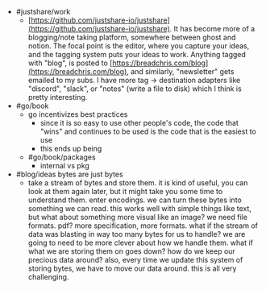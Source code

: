 - #justshare/work
	- [https://github.com/justshare-io/justshare](https://github.com/justshare-io/justshare). It has become more of a blogging/note taking platform, somewhere between ghost and notion. The focal point is the editor, where you capture your ideas, and the tagging system puts your ideas to work. Anything tagged with "blog", is posted to [https://breadchris.com/blog](https://breadchris.com/blog), and similarly, "newsletter" gets emailed to my subs. I have more tag -> destination adapters like "discord", "slack", or "notes" (write a file to disk) which I think is pretty interesting.
- #go/book
	- go incentivizes best practices
		- since it is so easy to use other people's code, the code that "wins" and continues to be used is the code that is the easiest to use
		- this ends up being
	- #go/book/packages
		- internal vs pkg
- #blog/ideas bytes are just bytes
	- take a stream of bytes and store them. it is kind of useful, you can look at them again later, but it might take you some time to understand them. enter encodings. we can turn these bytes into something we can read. this works well with simple things like text, but what about something more visual like an image? we need file formats. pdf? more specification, more formats. what if the stream of data was blasting in way too many bytes for us to handle? we are going to need to be more clever about how we handle them. what if what we are storing them on goes down? how do we keep our precious data around? also, every time we update this system of storing bytes, we have to move our data around. this is all very challenging.